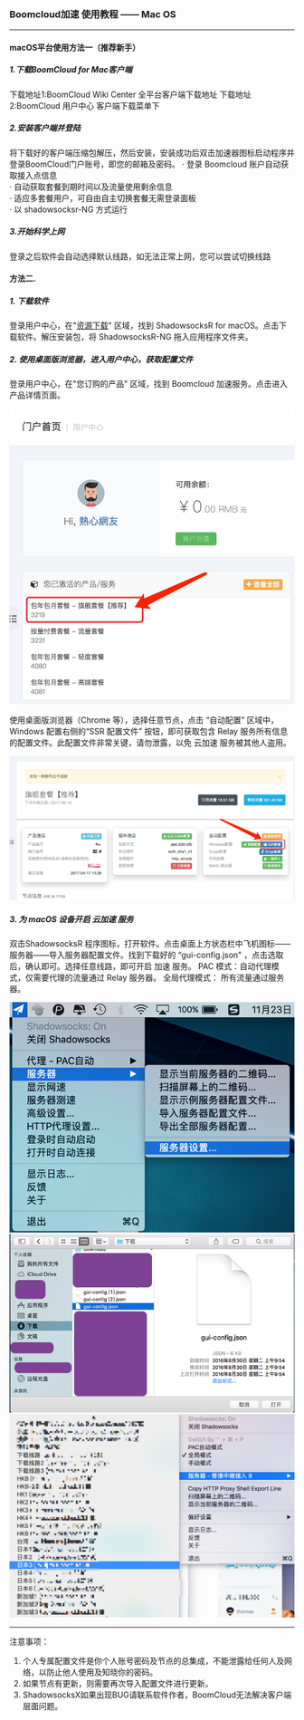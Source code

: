 ### Boomcloud加速 使用教程 —— Mac OS
- - -
#### macOS平台使用方法一（推荐新手）
##### 1.下载BoomCloud for Mac客户端
下载地址1:BoomCloud Wiki Center 全平台客户端下载地址
下载地址2:BoomCloud 用户中心   客户端下载菜单下
##### 2.安装客户端并登陆
将下载好的客户端压缩包解压，然后安装，安装成功后双击加速器图标启动程序并登录BoomCloud门户账号，即您的邮箱及密码。
· 登录 Boomcloud 账户自动获取接入点信息  
· 自动获取套餐到期时间以及流量使用剩余信息  
· 适应多套餐用户，可自由自主切换套餐无需登录面板   
· 以 shadowsocksr-NG 方式运行
##### 3.开始科学上网
登录之后软件会自动选择默认线路，如无法正常上网，您可以尝试切换线路

#### 方法二.
##### 1. 下载软件
登录用户中心，在"[资源下载](https://www.boomssr.com/downloads.php)" 区域，找到 ShadowsocksR for macOS。点击下载软件。解压安装包，将 ShadowsocksR-NG 拖入应用程序文件夹。
##### 2. 使用桌面版浏览器，进入用户中心，获取配置文件
登录用户中心，在"您订购的产品" 区域，找到 Boomcloud 加速服务。点击进入产品详情页面。

![](/assets/howtouse/surge-use1.png)

使用桌面版浏览器（Chrome 等），选择任意节点，点击 “自动配置” 区域中，Windows 配置右侧的“SSR 配置文件” 按钮，即可获取包含 Relay 服务所有信息的配置文件。此配置文件非常关键，请勿泄露，以免 云加速 服务被其他人盗用。

![](/assets/howtouse/ssr-win-2.png)

##### 3. 为 macOS 设备开启 云加速 服务
双击ShadowsocksR 程序图标，打开软件。点击桌面上方状态栏中飞机图标——服务器——导入服务器配置文件。找到下载好的 “gui-config.json" ，点击选取后，确认即可。选择任意线路，即可开启 加速 服务。
PAC 模式：自动代理模式，仅需要代理的流量通过 Relay 服务器。
全局代理模式： 所有流量通过服务器。

![](/assets/howtouse/ssr-mac-1.png)
![](/assets/howtouse/ssr-mac-2.png)
![](/assets/howtouse/ssr-mac-3.png)

- - -
注意事项：  
1. 个人专属配置文件是你个人账号密码及节点的总集成，不能泄露给任何人及网络，以防止他人使用及知晓你的密码。   
2. 如果节点有更新，则需要再次导入配置文件进行更新。  
3. ShadowsocksX如果出现BUG请联系软件作者，BoomCloud无法解决客户端层面问题。  